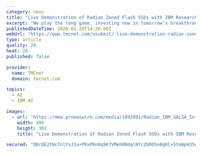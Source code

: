 ```yaml
---
category: news
title: "Live Demonstration of Radian Zoned Flash SSDs with IBM Research's Storage Stack"
excerpt: "We play the long game, investing now in tomorrow's breakthroughs. Watson, the world's first cognitive system, is the fruit of over 50 years of IBM research in artificial intelligence. Today, it forms a core part of IBM's business. Our scientists are charting the future of artificial intelligence, breakthroughs like quantum computing ..."
publishedDateTime: 2020-02-20T14:26:00Z
webUrl: "https://www.tmcnet.com/usubmit/-live-demonstration-radian-zoned-flash-ssds-with-ibm-/2020/02/20/9101317.htm"
type: article
quality: 20
heat: 20
published: false

provider:
  name: TMCnet
  domain: tmcnet.com

topics:
  - AI
  - IBM AI

images:
  - url: "https://mma.prnewswire.com/media/1092991/Radian_IBM_SALSA_Infographic.jpg"
    width: 400
    height: 303
    title: "Live Demonstration of Radian Zoned Flash SSDs with IBM Research's Storage Stack"

secured: "Q8rQE2tNc7nlYxJ1u+PRxP0n8q9K7VMeh0NdqlN7cZURO5nBgKC+5teWpkU5ufbuoycoDQXShDkp1D82sE65QVAWhE2UIIE/sRHrs2qxOMjbWFPoezoOTY884cuQZNUjSQnlh4rk9IrMTzgniz4xh84PD9FA3rNwOwNl8t2iJJVkSEti0hhKsFwJc2Zx5e4izbC38bMa3C2Twcx7TbNrAN/fJcDsWSsov70ekZplB6o3C40Sb/aRkV5UVAlnveqWznCpTTLfOSdqS0bO6LHEsjnK4823chrrys2ks39JB6K6WP8lnmGtIm/iMsmLKSg78TYMftZ3Z4GQYIS7kdPbH64+R5OedZQREPE3aiyBQcPoogaZR6Quz3hjtyvoeNr4ur7+kFDqdg6wTkBG3iXGTYiZ6uZaUBgjsQpynxbBrDhTog1EQdteWXd3TK9o1kiG/kXvgPeN8Fb/pJjMZI8W/y262SCF7X4rkieeMsZcRdk=;m7LSE5wO4fOapQ9abnqeEA=="
---
```


